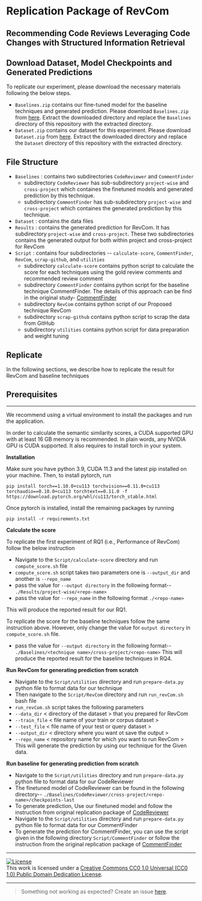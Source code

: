 # Replication Package of RevCom

## Recommending Code Reviews Leveraging Code Changes with Structured Information Retrieval

## Download Dataset, Model Checkpoints and Generated Predictions

To replicate our experiment, please download the necessary materials following the below steps.
* `Baselines.zip` contains our fine-tuned model for the baseline techniques and generated prediction. Please download `Baselines.zip` from [here](https://drive.google.com/file/d/1Gs2mmihe9WH1t43PU6Oj3quTidWL4HX9/view?usp=sharing). Extract the downloaded directory and replace the `Baselines` directory of this repository with the extracted directory.
* `Dataset.zip` contains our dataset for this experiment. Please download `Dataset.zip` from [here](https://drive.google.com/file/d/15kq7LqvfY-oP1M1UDdK_lLmUfq71daVR/view?usp=sharing). Extract the downloaded directory and replace the `Dataset` directory of this repository with the extracted directory.

## File Structure

* `Baselines` : contains two subdirectories `CodeReviewer` and `CommentFinder`
    * subdirectory `CodeReviewer` has  sub-subdirectory `project-wise` and `cross-project` which containes the finetuned models and generated prediction by this technique. 
    * subdirectory `CommentFinder` has  sub-subdirectory `project-wise` and `cross-project` which containes the generated prediction by this technique.
* `Dataset` : contains the data files
* `Results` : contains the generated prediction for RevCom. It has subdirectory `project-wise` and `cross-project`. 
            These two subdirectories contains the generated output for both within project and cross-project for RevCom
* `Script` : contains four subdirectories -- `calculate-score`, `CommentFinder`, `RevCom`, `scrap-github`, and `utilities`
    * subdirectory `calculate-score` contains python script to calculate the score for each techniques using the gold review comments and recommended review comment
    * subdirectory `CommentFinder` contains python script for the baseline technique CommentFinder. The details of this approach can be find in the original study- [CommentFinder](https://github.com/CommentFinder/CommentFinder) 
    * subdirectory `RevCom` contains python script of our Proposed technique RevCom
    * subdirectory `scrap-github` contains python script to scrap the data from GitHub
    * subdirectory `utilities` contains python script for data preparation and weight tuning
   
## Replicate

In the following sections, we describe how to replicate the result for RevCom and baseline techniques

## Prerequisites
---
We recommend using a virtual environment to install the packages and run the application.
    
In order to calculate the semantic similarity scores, a CUDA supported GPU with at least 16 GB memory is recommended.
In plain words, any NVIDIA GPU is CUDA supported. It also requires to install torch in your system.

**Installation**

Make sure you have python 3.9, CUDA 11.3 and the latest pip installed on your machine. Then, to install pytorch, run

    pip install torch==1.10.0+cu113 torchvision==0.11.0+cu113 torchaudio==0.10.0+cu113 torchtext==0.11.0 -f https://download.pytorch.org/whl/cu113/torch_stable.html
    
Once pytorch is installed, install the remaining packages by running

    pip install -r requirements.txt
    
  **Calculate the score**
  
  To replicate the first experiment of RQ1 (i.e., Performance of RevCom) follow the below instruction
  
  * Navigate to the `Script/calculate-score` directory and run `compute_score.sh` file
  * `compute_score.sh` script takes two parameters one is `--output_dir` and another is `--repo_name` 
  * pass the value for `--output directory` in the following format-- `./Results/project-wise/<repo-name>`
  * pass the value for `--repo_name` in the following format `./<repo-name>`
  
 This will produce the reported result for our RQ1.
 
To replicate the score for the baseline techniques follow the same instruction above. However, only change the value for `output directory` in `compute_score.sh` file.
* pass the value for `--output directory` in the following format-- `./Baselines/<technique name>/cross-project/<repo-name>`
This will produce the reported result for the baseline techniques in RQ4.
    
**Run RevCom for generating prediction from scratch**
* Navigate to the `Script/utilities` directory and run `prepare-data.py` python file to format data for our technique
* Then navigate to the `Script/RevCom` directory and run `run_revCom.sh` bash file
* `run_revCom.sh` script takes the following parameters
* `--data_dir` < directory of the dataset > that you prepared for RevCom
* `--train_file` < file name of your train or corpus dataset >
* `--test_file` < file name of your test or query dataset >
* `--output_dir` < directory where you want ot save the output >
* `--repo_name` < repository name for which you want to run RevCom >
This will generate the prediction by using our technique for the Given data.

**Run baseline for generating prediction from scratch**
* Navigate to the `Script/utilities` directory and run `prepare-data.py` python file to format data for our CodeReviewer
* The finetuned model of CodeReviewer can be found in the following directory-- `./Baselines/CodeReviewer/cross-project/<repo-name>/checkpoints-last`
* To generate prediction, Use our finetuned model and follow the instruction from original replication package of [CodeReviewer](https://github.com/microsoft/CodeBERT/tree/master/CodeReviewer)
* Navigate to the `Script/utilities` directory and run `prepare-data.py` python file to format data for our CommentFinder
* To generate the prediction for CommentFinder, you can use the script given in the following directory `Script/CommentFinder` or follow the instruction from the original replication package of [CommentFinder](https://github.com/CommentFinder/CommentFinder) 

--- 
[![License](https://i.creativecommons.org/l/by-nc-sa/1.0/88x31.png)](https://creativecommons.org/publicdomain/zero/1.0/)
<br/>
This work is licensed under a [Creative Commons CC0 1.0 Universal (CC0 1.0)
Public Domain Dedication License](https://creativecommons.org/publicdomain/zero/1.0/).

---

> Something not working as expected? Create an issue [here](https://github.com/RAISEDAL/revcom-icsme23/issues).



